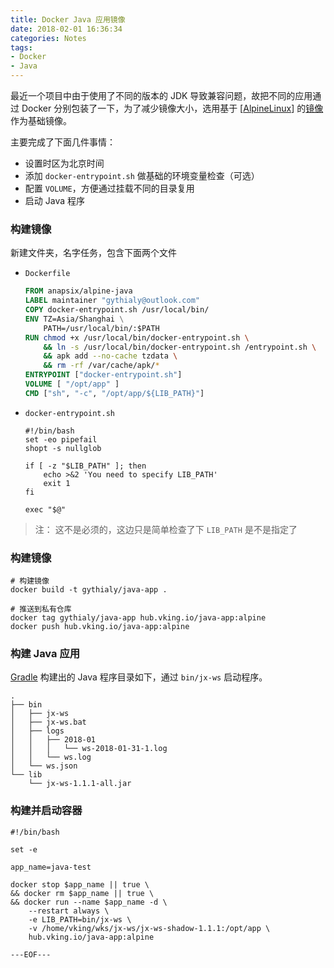 ```yaml
---
title: Docker Java 应用镜像
date: 2018-02-01 16:36:34
categories: Notes
tags:
- Docker
- Java
---
```


最近一个项目中由于使用了不同的版本的 JDK 导致兼容问题，故把不同的应用通过 Docker 分别包装了一下，为了减少镜像大小，选用基于 [[AlpineLinux](http://alpinelinux.org/)] 的[镜像](https://github.com/anapsix/docker-alpine-java)作为基础镜像。

主要完成了下面几件事情：

- 设置时区为北京时间
- 添加 `docker-entrypoint.sh`  做基础的环境变量检查（可选）
- 配置 `VOLUME`，方便通过挂载不同的目录复用
- 启动 Java 程序

<!-- more -->

### 构建镜像
新建文件夹，名字任务，包含下面两个文件

- `Dockerfile` 

  ```dockerfile
  FROM anapsix/alpine-java
  LABEL maintainer "gythialy@outlook.com"
  COPY docker-entrypoint.sh /usr/local/bin/
  ENV TZ=Asia/Shanghai \
      PATH=/usr/local/bin/:$PATH 
  RUN chmod +x /usr/local/bin/docker-entrypoint.sh \
      && ln -s /usr/local/bin/docker-entrypoint.sh /entrypoint.sh \
      && apk add --no-cache tzdata \
      && rm -rf /var/cache/apk/* 
  ENTRYPOINT ["docker-entrypoint.sh"]
  VOLUME [ "/opt/app" ]
  CMD ["sh", "-c", "/opt/app/${LIB_PATH}"]
  ```
- `docker-entrypoint.sh` 

  ```shell
  #!/bin/bash
  set -eo pipefail
  shopt -s nullglob

  if [ -z "$LIB_PATH" ]; then
      echo >&2 'You need to specify LIB_PATH'
      exit 1
  fi

  exec "$@"
  ```
> 注： 这不是必须的，这边只是简单检查了下 `LIB_PATH` 是不是指定了

### 构建镜像

```shell
# 构建镜像
docker build -t gythialy/java-app . 

# 推送到私有仓库
docker tag gythialy/java-app hub.vking.io/java-app:alpine 
docker push hub.vking.io/java-app:alpine 
```

### 构建 Java 应用

[Gradle](https://gradle.org/) 构建出的 Java 程序目录如下，通过 `bin/jx-ws` 启动程序。 
```
.
├── bin
│   ├── jx-ws
│   ├── jx-ws.bat
│   ├── logs
│   │   ├── 2018-01
│   │   │   └── ws-2018-01-31-1.log
│   │   └── ws.log
│   └── ws.json
└── lib
    └── jx-ws-1.1.1-all.jar

```
### 构建并启动容器

```shell
#!/bin/bash

set -e

app_name=java-test

docker stop $app_name || true \
&& docker rm $app_name || true \
&& docker run --name $app_name -d \
    --restart always \
    -e LIB_PATH=bin/jx-ws \
    -v /home/vking/wks/jx-ws/jx-ws-shadow-1.1.1:/opt/app \
    hub.vking.io/java-app:alpine
```


`---EOF---`